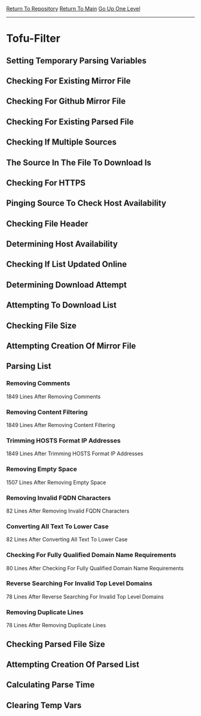 [Return To Repository](https://github.com/deathbybandaid/piholeparser/)
[Return To Main](https://github.com/deathbybandaid/piholeparser/blob/master/RecentRunLogs/Mainlog.md)
[Go Up One Level](https://github.com/deathbybandaid/piholeparser/blob/master/RecentRunLogs/TopLevelScripts/30-Processing-Blacklists.md)
____________________________________
# Tofu-Filter
## Setting Temporary Parsing Variables
## Checking For Existing Mirror File
## Checking For Github Mirror File
## Checking For Existing Parsed File
## Checking If Multiple Sources
## The Source In The File To Download Is
## Checking For HTTPS
## Pinging Source To Check Host Availability
## Checking File Header
## Determining Host Availability
## Checking If List Updated Online
## Determining Download Attempt
## Attempting To Download List
## Checking File Size
## Attempting Creation Of Mirror File
## Parsing List
### Removing Comments
1849 Lines After Removing Comments
### Removing Content Filtering
1849 Lines After Removing Content Filtering
### Trimming HOSTS Format IP Addresses
1849 Lines After Trimming HOSTS Format IP Addresses
### Removing Empty Space
1507 Lines After Removing Empty Space
### Removing Invalid FQDN Characters
82 Lines After Removing Invalid FQDN Characters
### Converting All Text To Lower Case
82 Lines After Converting All Text To Lower Case
### Checking For Fully Qualified Domain Name Requirements
80 Lines After Checking For Fully Qualified Domain Name Requirements
### Reverse Searching For Invalid Top Level Domains
78 Lines After Reverse Searching For Invalid Top Level Domains
### Removing Duplicate Lines
78 Lines After Removing Duplicate Lines
## Checking Parsed File Size
## Attempting Creation Of Parsed List
## Calculating Parse Time
## Clearing Temp Vars
